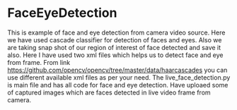 # FaceEyeDetection
This is example of face and eye detection from camera video source. Here we have used cascade classifier for detection of faces and eyes. Also we are taking snap shot of our region of interest of face detected and save it also. Here I have used two xml files which helps us to detect face and eye from frame. From link https://github.com/opencv/opencv/tree/master/data/haarcascades you can use different available xml files as per your need. The live_face_detection.py is main file and has all code for face and eye detection. Have uploaed some of captured images which are faces detected in live video frame from camera.
